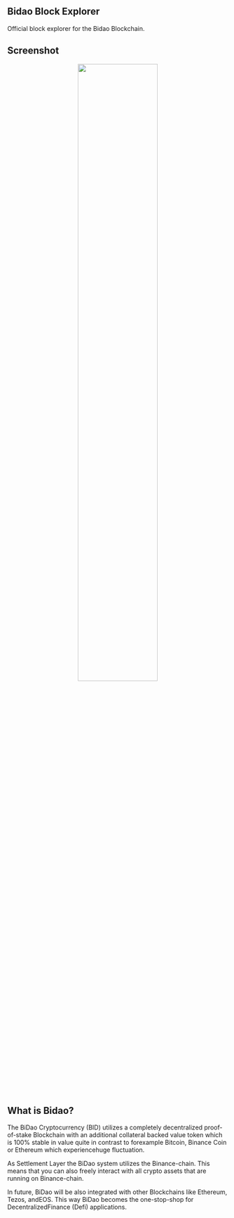 ## Bidao Block Explorer

Official block explorer for the Bidao Blockchain.

## Screenshot

<div align="center">

<img width="60%" src="https://github.com/meik99-tech/bidao-block-explorer/blob/master/images/screenshot.png?raw=true">
  
</div>

## What is Bidao?

The BiDao Cryptocurrency (BID) utilizes a completely decentralized proof-of-stake Blockchain with an additional collateral backed value token which is 100% stable in value quite in contrast to forexample Bitcoin, Binance Coin or Ethereum which experiencehuge fluctuation. 

As Settlement Layer the BiDao system utilizes the Binance-chain. This means that you can also freely interact with all crypto assets that are running on Binance-chain. 

In future, BiDao will be also integrated with other Blockchains like Ethereum, Tezos, andEOS. This way BiDao becomes the one-stop-shop for DecentralizedFinance (Defi) applications.


